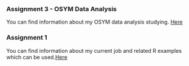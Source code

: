 ### Assignment 3 - OSYM Data Analysis

 You can find information about my OSYM data analysis studying. [Here](osym_data_gulnur.html)

### Assignment 1 

 You can find information about my current job and related R examples which can be used.[Here](Assignment1.html)

